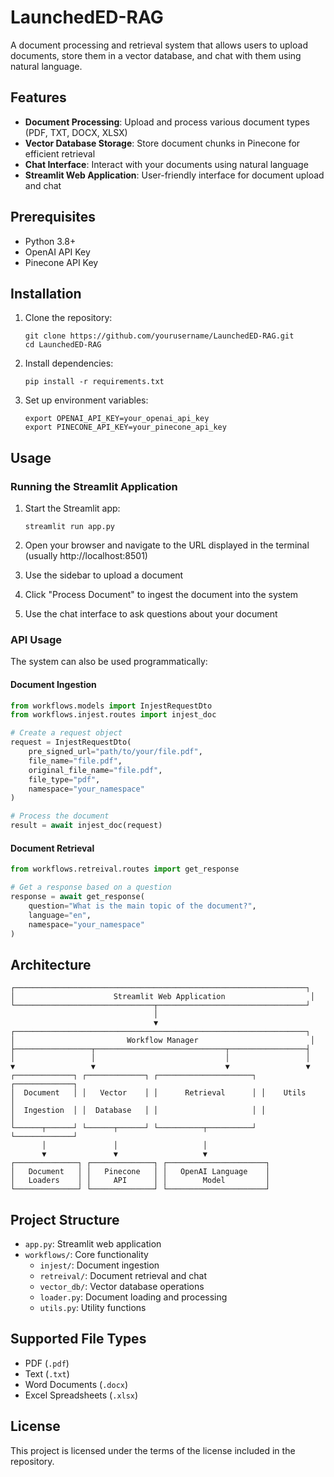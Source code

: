 # LaunchedED-RAG

A document processing and retrieval system that allows users to upload documents, store them in a vector database, and chat with them using natural language.

## Features

- **Document Processing**: Upload and process various document types (PDF, TXT, DOCX, XLSX)
- **Vector Database Storage**: Store document chunks in Pinecone for efficient retrieval
- **Chat Interface**: Interact with your documents using natural language
- **Streamlit Web Application**: User-friendly interface for document upload and chat

## Prerequisites

- Python 3.8+
- OpenAI API Key
- Pinecone API Key

## Installation

1. Clone the repository:
   ```
   git clone https://github.com/yourusername/LaunchedED-RAG.git
   cd LaunchedED-RAG
   ```

2. Install dependencies:
   ```
   pip install -r requirements.txt
   ```

3. Set up environment variables:
   ```
   export OPENAI_API_KEY=your_openai_api_key
   export PINECONE_API_KEY=your_pinecone_api_key
   ```

## Usage

### Running the Streamlit Application

1. Start the Streamlit app:
   ```
   streamlit run app.py
   ```

2. Open your browser and navigate to the URL displayed in the terminal (usually http://localhost:8501)

3. Use the sidebar to upload a document

4. Click "Process Document" to ingest the document into the system

5. Use the chat interface to ask questions about your document

### API Usage

The system can also be used programmatically:

#### Document Ingestion

```python
from workflows.models import InjestRequestDto
from workflows.injest.routes import injest_doc

# Create a request object
request = InjestRequestDto(
    pre_signed_url="path/to/your/file.pdf",
    file_name="file.pdf",
    original_file_name="file.pdf",
    file_type="pdf",
    namespace="your_namespace"
)

# Process the document
result = await injest_doc(request)
```

#### Document Retrieval

```python
from workflows.retreival.routes import get_response

# Get a response based on a question
response = await get_response(
    question="What is the main topic of the document?",
    language="en",
    namespace="your_namespace"
)
```

## Architecture

```
┌─────────────────────────────────────────────────────────────────┐
│                      Streamlit Web Application                   │
└───────────────────────────────┬─────────────────────────────────┘
                                │
                                ▼
┌─────────────────────────────────────────────────────────────────┐
│                         Workflow Manager                         │
├─────────────────┬─────────────────────────────┬─────────────────┤
│                 │                             │                 │
▼                 ▼                             ▼                 ▼
┌─────────────┐ ┌─────────────┐ ┌─────────────────────┐ ┌─────────────┐
│  Document   │ │   Vector    │ │      Retrieval      │ │    Utils    │
│  Ingestion  │ │  Database   │ │                     │ │             │
└──────┬──────┘ └──────┬──────┘ └──────────┬──────────┘ └─────────────┘
       │               │                   │
       ▼               ▼                   ▼
┌──────────────┐ ┌──────────────┐ ┌──────────────────────┐
│   Document   │ │   Pinecone   │ │   OpenAI Language    │
│   Loaders    │ │     API      │ │        Model         │
└──────────────┘ └──────────────┘ └──────────────────────┘
```

## Project Structure

- `app.py`: Streamlit web application
- `workflows/`: Core functionality
  - `injest/`: Document ingestion
  - `retreival/`: Document retrieval and chat
  - `vector_db/`: Vector database operations
  - `loader.py`: Document loading and processing
  - `utils.py`: Utility functions

## Supported File Types

- PDF (`.pdf`)
- Text (`.txt`)
- Word Documents (`.docx`)
- Excel Spreadsheets (`.xlsx`)

## License

This project is licensed under the terms of the license included in the repository.
